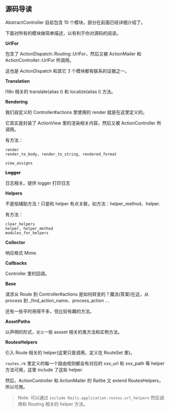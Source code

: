 ## 源码导读

AbstractController 目前包含 10 个模块，部分在前面已经详细介绍了。

下面对所有的模块做简单描述，以有利于你对源码的阅读。

**UrlFor**

包含了 ActionDispatch::Routing::UrlFor，然后又被 ActionMailer 和 ActionController::UrlFor 所调用。

这也是 ActionDispatch 和其它 3 个模块都有联系的证据之一。

**Translation**

I18n 相关的 translate(alias t) 和 localize(alias l) 方法。

**Rendering**

我们自定义的 Controller#actions 里使用的 render 就是在这里定义的。

它其实是封装了 ActionView 里的渲染相关内容，然后又被 ActionController 所调用。

有方法：

```
render
render_to_body, render_to_string, rendered_format

view_assigns
```

**~~Logger~~**

日志相关。提供 logger 打印日志

**Helpers**

不是指辅助方法！只是和 helper 有点关联，如方法：helper_method、helper.

有方法：

```
clear_helpers
helper, helper_method
modules_for_helpers
```

**Collector**

响应格式 Mime.

**Callbacks**

Controller 里的回调。

**Base**

请求从 Route 到 Controller#actions 是如何转变的？魔法(答案)在这，从 process 到 _find_action_name、process_action ...

还有一些平时用得不多，但比较有趣的方法。

**AssetPaths**

以声明的形式，`定义`一些 assset 相关的类方法和实例方法。

**RoutesHelpers**

引入 Route 相关的 helper(这里只是调用，定义在 RouteSet 里)。

`routes.rb` 里定义的每一个路由规则都会有对应的 xxx_url 和 xxx_path 等 helper 方法可用，这里 include 了这些 helper.

然后，ActionController 和 ActionMailer 的 Railtie 又 extend RoutesHelpers，所以可用。

> Note: 可以通过 `include Rails.application.routes.url_helpers` 然后调用和 Routing 相关的 helper 方法。
